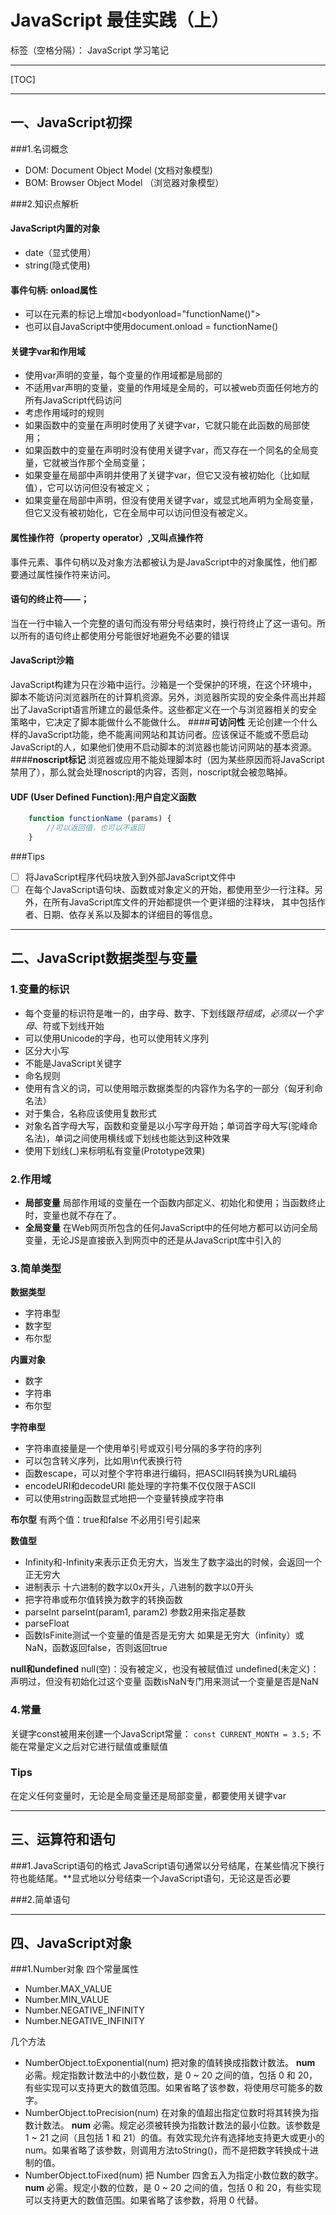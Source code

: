 ﻿# **JavaScript 最佳实践（上）**

标签（空格分隔）： JavaScript 学习笔记

---
[TOC]

---
## 一、JavaScript初探
###1.名词概念
 * DOM: Document Object Model (文档对象模型) 
 * BOM: Browser Object Model （浏览器对象模型）

###2.知识点解析
#### **JavaScript内置的对象** 
* date（显式使用）
* string(隐式使用)
#### **事件句柄: onload属性**
* 可以在元素的标记上增加<bodyonload="functionName()"></body>
* 也可以自JavaScript中使用document.onload = functionName() 
#### **关键字var和作用域**
* 使用var声明的变量，每个变量的作用域都是局部的
* 不适用var声明的变量，变量的作用域是全局的，可以被web页面任何地方的所有JavaScript代码访问
* 考虑作用域时的规则
 * 如果函数中的变量在声明时使用了关键字var，它就只能在此函数的局部使用；
 * 如果函数中的变量在声明时没有使用关键字var，而又存在一个同名的全局变量，它就被当作那个全局变量；
 * 如果变量在局部中声明并使用了关键字var，但它又没有被初始化（比如赋值），它可以访问但没有被定义；
 * 如果变量在局部中声明，但没有使用关键字var，或显式地声明为全局变量，但它又没有被初始化，它在全局中可以访问但没有被定义。
#### **属性操作符（property operator）,又叫点操作符**
事件元素、事件句柄以及对象方法都被认为是JavaScript中的对象属性，他们都要通过属性操作符来访问。
#### **语句的终止符——；**
当在一行中输入一个完整的语句而没有带分号结束时，换行符终止了这一语句。所以所有的语句终止都使用分号能很好地避免不必要的错误
#### **JavaScript沙箱**
JavaScript构建为只在沙箱中运行。沙箱是一个受保护的环境，在这个环境中，脚本不能访问浏览器所在的计算机资源。另外，浏览器所实现的安全条件高出并超出了JavaScript语言所建立的最低条件。这些都定义在一个与浏览器相关的安全策略中，它决定了脚本能做什么不能做什么。
####**可访问性**
无论创建一个什么样的JavaScript功能，绝不能离间网站和其访问者。应该保证不能或不愿启动JavaScript的人，如果他们使用不启动脚本的浏览器也能访问网站的基本资源。
####**noscript标记**
浏览器或应用不能处理脚本时（因为某些原因而将JavaScript禁用了），那么就会处理noscript的内容，否则，noscript就会被忽略掉。
#### **UDF (User Defined Function):用户自定义函数**
```JavaScript
    function functionName (params) {
        //可以返回值，也可以不返回
    }
```

###Tips
- [ ] 将JavaScript程序代码块放入到外部JavaScript文件中
- [ ] 在每个JavaScript语句块、函数或对象定义的开始，都使用至少一行注释。另外，在所有JavaScript库文件的开始都提供一个更详细的注释块， 其中包括作者、日期、依存关系以及脚本的详细目的等信息。

---

## 二、JavaScript数据类型与变量
### 1.变量的标识
* 每个变量的标识符是唯一的，由字母、数字、下划线跟$符组成，必须以一个字母、$符或下划线开始
* 可以使用Unicode的字母，也可以使用转义序列
* 区分大小写
* 不能是JavaScript关键字
* 命名规则
 * 使用有含义的词，可以使用暗示数据类型的内容作为名字的一部分（匈牙利命名法）
 * 对于集合，名称应该使用复数形式
 * 对象名首字母大写，函数和变量是以小写字母开始；单词首字母大写(驼峰命名法)，单词之间使用横线或下划线也能达到这种效果
 * 使用下划线(_)来标明私有变量(Prototype效果)
 
### 2.作用域
* **局部变量** 局部作用域的变量在一个函数内部定义、初始化和使用；当函数终止时，变量也就不存在了。
* **全局变量** 在Web网页所包含的任何JavaScript中的任何地方都可以访问全局变量，无论JS是直接嵌入到网页中的还是从JavaScript库中引入的

### 3.简单类型 
**数据类型**

* 字符串型
* 数字型
* 布尔型

**内置对象**

* 数字
* 字符串
* 布尔型

**字符串型**

* 字符串直接量是一个使用单引号或双引号分隔的多字符的序列
* 可以包含转义序列，比如用\n代表换行符
* 函数escape，可以对整个字符串进行编码，把ASCII码转换为URL编码
* encodeURI和decodeURI 能处理的字符集不仅仅限于ASCII
* 可以使用string函数显式地把一个变量转换成字符串

**布尔型**
有两个值：true和false 不必用引号引起来

**数值型**

* Infinity和-Infinity来表示正负无穷大，当发生了数字溢出的时候，会返回一个正无穷大
* 进制表示 十六进制的数字以0x开头，八进制的数字以0开头
* 把字符串或布尔值转换为数字的转换函数
 * parseInt
 parseInt(param1, param2) 参数2用来指定基数
 * parseFloat
* 函数IsFinite测试一个变量的值是否是无穷大
如果是无穷大（infinity）或NaN，函数返回false，否则返回true

**null和undefined**
null(空)：没有被定义，也没有被赋值过
undefined(未定义)：声明过，但没有初始化过这个变量
函数isNaN专门用来测试一个变量是否是NaN

### 4.常量
关键字const被用来创建一个JavaScript常量：
`const CURRENT_MONTH = 3.5;`
不能在常量定义之后对它进行赋值或重赋值
 


### Tips
在定义任何变量时，无论是全局变量还是局部变量，都要使用关键字var

----

## 三、运算符和语句
###1.JavaScript语句的格式
JavaScript语句通常以分号结尾，在某些情况下换行符也能结尾。**显式地以分号结束一个JavaScript语句，无论这是否必要

###2.简单语句

----
## 四、JavaScript对象
###1.Number对象
四个常量属性

- Number.MAX_VALUE
- Number.MIN_VALUE
- Number.NEGATIVE_INFINITY
- Number.NEGATIVE_INFINITY

几个方法

- NumberObject.toExponential(num)
把对象的值转换成指数计数法。
**num** 必需。规定指数计数法中的小数位数，是 0 ~ 20 之间的值，包括 0 和 20，有些实现可以支持更大的数值范围。如果省略了该参数，将使用尽可能多的数字。
- NumberObject.toPrecision(num)
在对象的值超出指定位数时将其转换为指数计数法。
**num** 必需。规定必须被转换为指数计数法的最小位数。该参数是 1 ~ 21 之间（且包括 1 和 21）的值。有效实现允许有选择地支持更大或更小的 num。如果省略了该参数，则调用方法toString()，而不是把数字转换成十进制的值。
- NumberObject.toFixed(num)
把 Number 四舍五入为指定小数位数的数字。
**num** 必需。规定小数的位数，是 0 ~ 20 之间的值，包括 0 和 20，有些实现可以支持更大的数值范围。如果省略了该参数，将用 0 代替。








